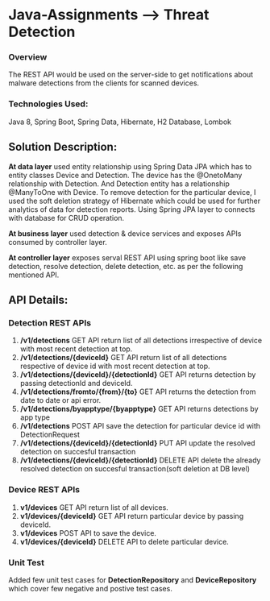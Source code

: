 # Java-Assignments --> Threat Detection

### Overview
The REST API would be used on the server-side to get notifications about malware detections from the clients for scanned devices. 

### Technologies Used: 
Java 8, Spring Boot, Spring Data, Hibernate, H2 Database, Lombok

## Solution Description:
**At data layer** used entity relationship using Spring Data JPA which has to entity classes Device and Detection. The device has the @OnetoMany relationship with Detection. And Detection entity has a relationship @ManyToOne with Device. To remove detection for the particular device, I used the soft deletion strategy of Hibernate which could be used for further analytics of data for detection reports. Using Spring JPA layer to connects with database for CRUD operation. 

**At business layer** used detection & device services and exposes APIs consumed by controller layer. 

**At controller layer** exposes serval REST API using spring boot like save detection, resolve detection, delete detection, etc. as per the following mentioned API. 

## API Details:

### Detection REST APIs

1. **/v1/detections** GET API return list of all detections irrespective of device with most recent detection at top. 
2. **/v1/detections/{deviceId}** GET API return list of all detections respective of device id with most recent detection at top.
3. **/v1/detections/{deviceId}/{detectionId}** GET API returns detection by passing detectionId and deviceId.
4. **/v1/detections/fromto/{from}/{to}** GET API returns the detection from date to date or api error.
5. **/v1/detections/byapptype/{byapptype}** GET API returns detections by app type
6. **/v1/detections** POST API save the detection for particular device id with DetectionRequest
7. **/v1/detections/{deviceId}/{detectionId}** PUT API update the resolved detection on succesful transaction
8. **/v1/detections/{deviceId}/{detectionId}** DELETE API delete the already resolved detection on succesful transaction(soft deletion at DB level)

### Device REST APIs
1. **v1/devices** GET API return list of all devices. 
2. **v1/devices/{deviceId}** GET API return particular device by passing deviceId.
3. **v1/devices** POST API to save the device.
4. **v1/devices/{deviceId}** DELETE API to delete particular device. 

### Unit Test
Added few unit test cases for **DetectionRepository** and **DeviceRepository** which cover few negative and postive test cases. 
